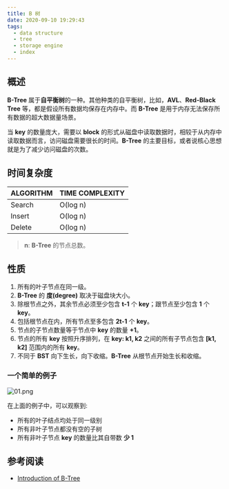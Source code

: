 ```yaml
---
title: B 树
date: 2020-09-10 19:29:43
tags:
  - data structure
  - tree
  - storage engine
  - index
---
```


## 概述

**B-Tree** 属于**自平衡树**的一种。其他种类的自平衡树，比如，**AVL**、**Red-Black Tree** 等，都是假设所有数据均保存在内存中。而 **B-Tree** 是用于内存无法保存所有数据的超大数据量场景。

当 **key** 的数量庞大，需要以 **block** 的形式从磁盘中读取数据时，相较于从内存中读取数据而言，访问磁盘需要很长的时间。**B-Tree** 的主要目标，或者说核心思想就是为了减少访问磁盘的次数。

## 时间复杂度

|ALGORITHM|TIME COMPLEXITY|
|:--------|:--------------|
|Search   |O(log n)       |
|Insert   |O(log n)       |
|Delete   |O(log n)       |

> **n**: **B-Tree** 的节点总数。

## 性质

1. 所有的叶子节点在同一级。
2. **B-Tree** 的 **度(degree)** 取决于磁盘块大小。
3. 除根节点之外，其余节点必须至少包含 **t-1** 个 **key**；跟节点至少包含 **1** 个 **key**。
4. 包括根节点在内，所有节点至多包含 **2t-1** 个 **key**。
5. 节点的子节点数量等于节点中 **key** 的数量 **+1**。
6. 节点的所有 **key** 按照升序排列，在 **key: k1, k2** 之间的所有子节点包含 **[k1, k2]** 范围内的所有 **key**。
7. 不同于 **BST** 向下生长，向下收缩。**B-Tree** 从根节点开始生长和收缩。

### 一个简单的例子

![01.png](/images/b-tree/01.PNG)

在上面的例子中，可以观察到:

* 所有的叶子结点均处于同一级别
* 所有非叶子节点都没有空的子树
* 所有非叶子节点 **key** 的数量比其自带数 **少 1**

## 参考阅读

* [Introduction of B-Tree](https://www.geeksforgeeks.org/introduction-of-b-tree-2)
